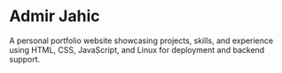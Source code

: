 # Admir Jahic
A personal portfolio website showcasing projects, skills, and experience using HTML, CSS, JavaScript, and Linux for deployment and backend support.
